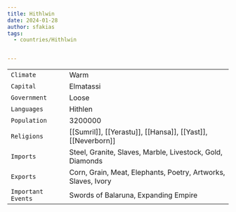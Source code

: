 ```yaml
---
title: Hithlwin
date: 2024-01-28
author: sfakias
tags:
  - countries/Hithlwin


---
```

| | |
| --- | --- |
| `Climate` | Warm |
| `Capital` | Elmatassi |
| `Government` | Loose |
| `Languages` | Hithlen |
| `Population` | 3200000 |
| `Religions` | [[Sumril]], [[Yerastu]], [[Hansa]], [[Yast]], [[Neverborn]] |
| `Imports` | Steel, Granite, Slaves, Marble, Livestock, Gold, Diamonds |
| `Exports` | Corn, Grain, Meat, Elephants, Poetry, Artworks, Slaves, Ivory |
| `Important Events` | Swords of Balaruna, Expanding Empire |
